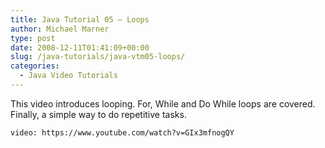 ```yaml
---
title: Java Tutorial 05 – Loops
author: Michael Marner
type: post
date: 2008-12-11T01:41:09+00:00
slug: /java-tutorials/java-vtm05-loops/
categories:
  - Java Video Tutorials
---
```


This video introduces looping. For, While and Do While loops are covered. Finally, a simple way to do repetitive tasks.

`video: https://www.youtube.com/watch?v=GIx3mfnogQY`

<p style="text-align: center;">
